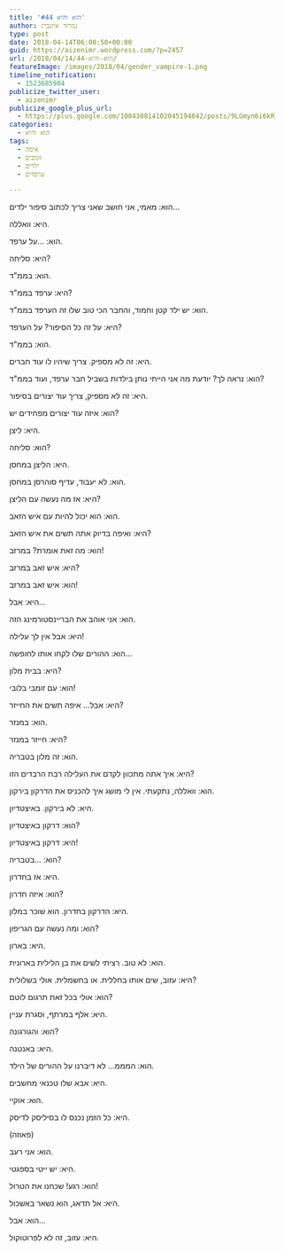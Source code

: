 ```yaml
---
title: 'הוא והיא #44'
author: נמרוד איזנברג
type: post
date: 2018-04-14T06:00:50+00:00
guid: https://aizenimr.wordpress.com/?p=2457
url: /2018/04/14/הוא-והיא-44/
featureImage: /images/2018/04/gender_vampire-1.png
timeline_notification:
  - 1523685984
publicize_twitter_user:
  - aizenimr
publicize_google_plus_url:
  - https://plus.google.com/108430814102045194842/posts/9LGmyn6i6kR
categories:
  - הוא והיא
tags:
  - אימה
  - זומבים
  - ילדים
  - ערפדים

---
```

הוא: מאמי, אני חושב שאני צריך לכתוב סיפור ילדים&#8230;

היא: וואללה.

הוא: &#8230;על ערפד.

היא: סליחה?

הוא: בממ"ד.

היא: ערפד בממ"ד?

הוא: יש ילד קטן וחמוד, והחבר הכי טוב שלו זה הערפד בממ"ד.

היא: על זה כל הסיפור? על הערפד?

הוא: בממ"ד.

היא: זה לא מספיק. צריך שיהיו לו עוד חברים.

הוא: נראה לך? יודעת מה אני הייתי נותן בילדות בשביל חבר ערפד, ועוד בממ"ד?

היא: זה לא מספיק, צריך עוד יצורים בסיפור.

הוא: איזה עוד יצורים מפחידים יש?

היא: ליצן.

הוא: סליחה?

היא: הליצן במחסן.

הוא: לא יעבוד, עדיף סוהרסן במחסן.

היא: אז מה נעשה עם הליצן?

הוא: הוא יכול להיות עם איש הזאב.

היא: ואיפה בדיוק אתה תשים את איש הזאב?

הוא: מה זאת אומרת? במרזב!

היא: איש זאב במרזב?

הוא: איש זאב במרזב!

היא: אבל&#8230;

הוא: אני אוהב את הבריינסטורמינג הזה.

היא: אבל אין לך עלילה!

הוא: ההורים שלו לקחו אותו לחופשה&#8230;

היא: בבית מלון?

הוא: עם זומבי בלובי!

היא: אבל&#8230; איפה תשים את החייזר?

הוא: במנזר.

היא: חייזר במנזר?

הוא: זה מלון בטבריה.

היא: איך אתה מתכוון לקדם את העלילה רבת הרבדים הזו?

הוא: וואללה, נתקעתי. אין לי מושג איך להכניס את הדרקון בירקון.

היא: לא בירקון. באיצטדיון.

הוא: דרקון באיצטדיון?

היא: דרקון באיצטדיון!

הוא: &#8230;בטבריה?

היא: אז בחדרון.

הוא: איזה חדרון?

היא: הדרקון בחדרון. הוא שוכר במלון.

הוא: ומה נעשה עם הגריפון?

היא: בארון.

הוא: לא טוב. רציתי לשים את בן הלילית בארונית.

היא: עזוב, שים אותו בחללית. או בחשמלית. אולי בשלולית?

הוא: אולי בכל זאת תרגום לוטם?

היא: אלף במרתף, וסגרת עניין.

הוא: והגורגונה?

היא: באנטנה.

הוא: המממ&#8230; לא דיברנו על ההורים של הילד.

היא: אבא שלו טכנאי מחשבים.

הוא: אוקיי.

היא: כל הזמן נכנס לו בסיליסק לדיסק.

(פאוזה)

הוא: אני רעב.

היא: יש ייטי בספגטי.

הוא: רגע! שכחנו את הטרול!

היא: אל תדאג, הוא נשאר באשכול.

הוא: אבל&#8230;

היא: עזוב, זה לא לפרוטוקול.